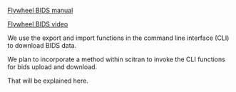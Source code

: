 [Flywheel BIDS manual](https://docs.flywheel.io/display/EM/BIDS+Support)

[Flywheel BIDS video](https://docs.flywheel.io/display/EM/BIDS+Introduction+Video)


We use the export and import functions in the command line interface (CLI) to download BIDS data.

We plan to incorporate a method within scitran to invoke the CLI functions for bids upload and download.

That will be explained here.

